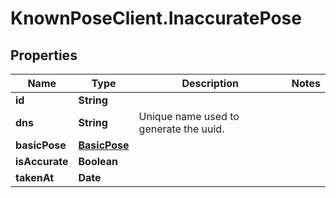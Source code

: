 # KnownPoseClient.InaccuratePose

## Properties

Name | Type | Description | Notes
------------ | ------------- | ------------- | -------------
**id** | **String** |  | 
**dns** | **String** | Unique name used to generate the uuid. | 
**basicPose** | [**BasicPose**](BasicPose.md) |  | 
**isAccurate** | **Boolean** |  | 
**takenAt** | **Date** |  | 


